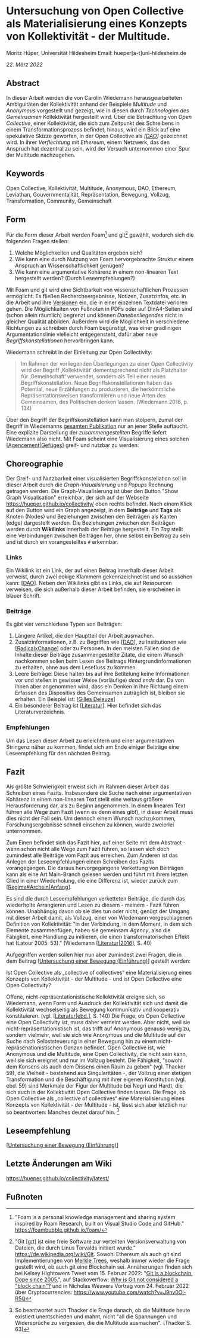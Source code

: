 # Untersuchung von Open Collective als Materialisierung eines Konzepts von Kollektivität - der Multitude.

Moritz Hüper, Universität Hildesheim
Email: hueper[a-t]uni-hildesheim.de

_22. März 2022_

## Abstract
In dieser Arbeit werden die von Carolin Wiedemann herausgearbeiteten Ambiguitäten der Kollektivität anhand der Beispiele _Multitude_ und _Anonymous_ vorgestellt und gezeigt, wie in diesen durch _Technologien des Gemeinsamen_ Kollektivität hergestellt wird. Über die Betrachtung von _Open Collective_, einer Kollektivität, die sich zum Zeitpunkt des Schreibens in einem Transformationsprozess befindet, hinaus, wird ein Blick auf eine spekulative Skizze geworfen, in der Open Collective als _[[DAO]]_ gezeichnet wird. In ihrer _Verflechtung_ mit _Ethereum_, einem Netzwerk, das den Anspruch hat dezentral zu sein, wird der Versuch unternommen einer Spur der Multitude nachzugehen.

## Keywords
Open Collective, Kollektivität, Multitude, Anonymous, DAO, Ethereum, Leviathan, Gouvernmentalität, Repräsentation, Bewegung, Vollzug, Transformation, Community, Gemeinschaft

## Form
Für die Form dieser Arbeit werden Foam[^1] und git[^2] gewählt, wodurch sich die folgenden Fragen stellen:
1. Welche Möglichkeiten und Qualitäten ergeben sich?
2. Wie kann eine durch Nutzung von Foam hervorgebrachte Struktur einem Anspruch an Wissenschaftlichkeit genügen?
3. Wie kann eine argumentative Kohärenz in einem non-linearen Text hergestellt werden? (Durch Leseempfehlungen?)

Mit Foam und git wird eine Sichtbarkeit von wissenschaftlichen Prozessen ermöglicht: Es fließen Rechercheergebnisse, Notizen, Zusatzinfos, etc. in die Arbeit und ihre [Versionen](https://github.com/hueper/collectivity/commits/main) ein, die in einer einzelnen Textdatei verloren gehen. Die Möglichkeiten von Fußnoten in PDFs oder auf DinA4-Seiten sind (schon allein räumlich) begrenzt und können _Danebenliegendes_ nicht in gleicher Qualität abbilden. Außerdem wird die Möglichkeit in verschiedene Richtungen zu schreiben durch Foam begünstigt, was einer gradlinigen Argumentationslinie vielleicht entgegensteht, dafür aber neue _Begriffskonstellationen_ hervorbringen kann.

Wiedemann schreibt in der Einleitung zur Open Collectivity:
> Im Rahmen der vorliegenden Überlegungen zu einer Open Collectivity wird der Begriff ‚Kollektivität‘ dementsprechend nicht als Platzhalter für ‚Gemeinschaft‘ verwendet, sondern als Teil einer neuen Begriffskonstellation. Neue Begriffskonstellationen haben das Potential, neue Erzählungen zu produzieren, die herkömmliche Repräsentationsweisen transformieren und neue Arten des Gemeinsamen, des Politischen denken lassen. (Wiedemann 2016, p. 134)

Über den Begriff der Begriffskonstellation kann man stolpern, zumal der Begriff in Wiedemanns [gesamten Publikation](https://www.transcript-verlag.de/978-3-8376-3403-7/kritische-kollektivitaet-im-netz/) nur an jener Stelle auftaucht. Eine explizite Darstellung der _zusammengestellten_ Begriffe liefert Wiedemann also nicht. Mit Foam scheint eine Visualisierung eines solchen [[Agencement|Gefüges]] greif- und nutzbar zu werden:

## Choreographie
Der Greif- und Nutzbarkeit einer visualisierten Begriffskonstellation soll in dieser Arbeit durch die _Graph-Visualisierung_ und _Popups_ Rechnung getragen werden.
Die Graph-Visualisierung ist über den Button "Show Graph Visualisation" erreichbar, der sich auf der Webseite https://hueper.github.io/collectivity/ oben rechts befindet. Nach einem Klick auf den Button wird ein Graph angezeigt, in dem **Beiträge** und **Tags** als Knoten (Nodes) und Beziehungen zwischen den Beiträgen als Kanten (edge) dargestellt werden. Die Beziehungen zwischen den Beiträgen werden durch **Wikilinks** innerhalb der Beiträge hergestellt. Ein _Tag_ stellt eine Verbindungen zwischen Beiträgen her, ohne selbst ein Beitrag zu sein und ist durch ein vorangestelltes ```#``` erkennbar.  

### Links
Ein Wikilink ist ein Link, der auf einen Beitrag innerhalb dieser Arbeit verweist, durch zwei eckige Klammern gekennzeichnet ist und so aussehen kann: [[DAO]]. Neben den Wikilinks gibt es Links, die auf Ressourcen verweisen, die sich außerhalb dieser Arbeit befinden, sie erscheinen in blauer Schrift.

### Beiträge
Es gibt vier verschiedene Typen von Beiträgen:
1. Längere Artikel, die den Hauptteil der Arbeit ausmachen.
2. Zusatzinformationen, z.B. zu Begriffen wie [[DAO]], zu Institutionen wie [[RadicalxChange]] oder zu Personen. In den meisten Fällen sind die Inhalte dieser Beiträge zusammengestellte Zitate, die einem Wunsch nachkommen sollen beim Lesen des Beitrags Hintergrundinformationen zu erhalten, ohne aus dem Lesefluss zu kommen.
3. Leere Beiträge: Diese halten bis auf ihre Betitelung keine Informationen vor und stellen in gewisser Weise (vorläufige) _dead ends_ dar. Da von ihnen aber angenommen wird, dass ein Denken in ihre Richtung einem Erfassen des Dispositivs des Gemeinsamen zuträglich ist, bleiben sie erhalten. Ein Beispiel ist: [[Gilles Deleuze]]
4. Ein besonderer Beitrag ist [[Literatur]]. Hier befindet sich das Literaturverzeichnis.

### Empfehlungen
Um das Lesen dieser Arbeit zu erleichtern und einer argumentativen Stringenz näher zu kommen, findet sich am Ende einiger Beiträge eine Leseempfehlung für den nächsten Beitrag.

## Fazit

Als größte Schwierigkeit erweist sich im Rahmen dieser Arbeit das Schreiben eines Fazits. Insbesondere die Suche nach einer argumentativen Kohärenz in einem non-linearen Text stellt eine weitaus größere Herausforderung dar, als zu Beginn angenommen. In einem linearen Text führen alle Wege zum Fazit (wenn es denn eines gibt), in dieser Arbeit muss dies nicht der Fall sein. Um dennoch einem Wunsch nachzukommen, Forschungsergebnisse schnell einsehen zu können, wurde zweierlei unternommen.

Zum Einen befindet sich das Fazit hier, auf einer Seite mit dem Abstract - wenn schon nicht alle Wege zum Fazit führen, so lassen sich doch zumindest alle Beiträge vom Fazit aus erreichen. Zum Anderen ist das Anlegen der Leseempfehlungen einem Schreiben des Fazits vorangegangen. Die daraus hervorgegangene Verkettung von Beiträgen kann als eine Art Main-Branch gelesen werden und führt mit ihrem letzten Glied in einer Wiederholung, die eine Differenz ist, wieder zurück zum [[Regime#Archein|Anfang]].

Es sind die durch Leseempfehlungen verketteten Beiträge, die durch das wiederholte Arrangieren und Lesen zu diesem - meinem - Fazit führen können. Unabhängig davon ob sie dies tun oder nicht, genügt der Umgang mit dieser Arbeit damit, als Vollzug, einer von Wiedemann vorgeschlagenen Definition von Kollektivität: "in der Verbindung, in dem Moment, in dem sich Elemente zusammenfügen, haben sie gemeinsam _Agency_, also die Fähigkeit, eine Handlung zu initiieren, die einen transformatorischen Effekt hat (Latour 2005: 53)." (Wiedemann [[Literatur|2016]], S. 40)

Aufgegriffen werden sollen hier nun aber zumindest zwei Fragen, die in dem Beitrag [[Untersuchung einer Bewegung (Einführung)]] gestellt werden:

Ist Open Collective als „collective of collectives“ eine Materialisierung eines Konzepts von Kollektivität - der Multitude - und ist Open Collective eine Open Collectivity?

Offene, nicht-repräsentationistische Kollektivität ereigne sich, so Wiedemann, wenn Form und Ausdruck der Kollektivität sich und damit die Kollektivität wechselseitig als Bewegung kommunikativ und kooperativ konstituieren. (vgl. [[Literatur|ebd.]], S. 140) Die Frage, ob Open Collective eine Open Collectivity _ist_, muss daher verneint werden. Aber nicht, weil sie nicht-repräsentationistisch ist, das trifft auf Anonymous genauso wenig zu, sondern vielmehr, weil sie sich wie Anonymous und die Multitude auf der Suche nach Selbststeuerung in einer Bewegung hin zu einem nicht-repräsenationistischen _Ganzen_ befindet. Open Collective ist, wie Anonymous und die Multitude, eine Open Collectivity, die nicht sein kann, weil sie sich ereignet und nur im Vollzug besteht. Die Fähigkeit, "sowohl dem Konsens als auch dem Dissens einen Raum zu geben" (vgl. Thacker 59), die Vielheit - bestehend aus Singularitäten -, der Vollzug einer stetigen Transformation und die Beschäftigung mit ihrer eigenen Konstitution (vgl. ebd. 59) sind Merkmale der Figur der Multitude bei Negri und Hardt, die sich auch in der Kollektivität Open Collective finden lassen. Die Frage, ob Open Collective als „collective of collectives“ eine Materialisierung eines Konzepts von Kollektivität - der Multitude - ist, lässt sich aber letztlich nur so beantworten: Manches deutet darauf hin. [^3]

## Leseempfehlung
[[Untersuchung einer Bewegung (Einführung)]]

## Letzte Änderungen am Wiki
https://hueper.github.io/collectivity/latest/

## Fußnoten
[^1]: "Foam is a personal knowledge management and sharing system inspired by Roam Research, built on Visual Studio Code and GitHub." https://foambubble.github.io/foam/
[^2]: "Git [ɡɪt] ist eine freie Software zur verteilten Versionsverwaltung von Dateien, die durch Linus Torvalds initiiert wurde." https://de.wikipedia.org/wiki/Git. Sowohl Ethereum als auch git sind Implementierungen von [Merkle Trees](https://en.wikipedia.org/wiki/Merkle_tree), weshalb immer wieder die Frage gestellt wird, ob auch git eine Blockchain sei. Annäherungen finden sich bei Kelsey Hightowers Tweet vom 15. Februar 2022: "[Git is a blockchain. Dope since 2005.](https://twitter.com/kelseyhightower/status/1493710169431162880)", auf Stackoverflow: [Why is Git not considered a "block chain"?](https://stackoverflow.com/questions/46192377/why-is-git-not-considered-a-block-chain) und in Nicholas Weavers Vortrag vom 24. Februar 2022 über Cryptocurrencies: https://www.youtube.com/watch?v=J9nv0Ol-R5Q
[^3]: So beantwortet auch Thacker die Frage danach, ob die Multitude heute existiert unentschieden und mahnt, nicht "all die Spannungen und Widersprüche zu vergessen, die die Multitude ausmachen". (Thacker S. 63)

[DAO]: docs/DAO.md "DAO"
[Agencement|Gefüges]: docs/Agencement.md "Gefüges"
[RadicalxChange]: docs/RadicalxChange.md "RadicalxChange"
[Gilles Deleuze]: <docs/Gilles Deleuze.md> "Gilles Deleuze"
[Literatur]: docs/Literatur.md "Literatur"
[Regime#Archein|Anfang]: docs/Regime.md "Anfang"
[Literatur|2016]: docs/Literatur.md "2016"
[Untersuchung einer Bewegung (Einführung)]: <docs/Untersuchung einer Bewegung (Einführung).md> "Untersuchung einer Bewegung"
[Literatur|ebd.]: docs/Literatur.md "ebd."